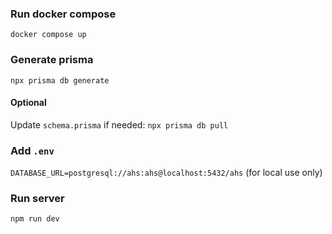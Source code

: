 ### Run docker compose
`docker compose up`

### Generate prisma
`npx prisma db generate`

#### Optional
Update `schema.prisma` if needed: `npx prisma db pull` 

### Add `.env`
`DATABASE_URL=postgresql://ahs:ahs@localhost:5432/ahs`
(for local use only)

### Run server
`npm run dev`
